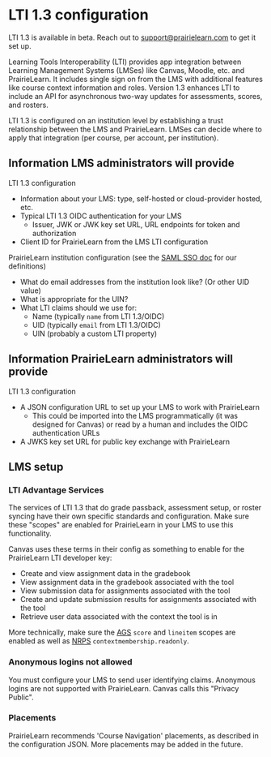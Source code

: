 # LTI 1.3 configuration

LTI 1.3 is available in beta. Reach out to support@prairielearn.com to get it set up.

Learning Tools Interoperability (LTI) provides app integration between Learning Management Systems (LMSes) like Canvas, Moodle, etc. and PrairieLearn. It includes single sign on from the LMS with additional features like course context information and roles. Version 1.3 enhances LTI to include an API for asynchronous two-way updates for assessments, scores, and rosters.

LTI 1.3 is configured on an institution level by establishing a trust relationship between the LMS and PrairieLearn. LMSes can decide where to apply that integration (per course, per account, per institution).

## Information LMS administrators will provide

LTI 1.3 configuration

- Information about your LMS: type, self-hosted or cloud-provider hosted, etc.
- Typical LTI 1.3 OIDC authentication for your LMS
  - Issuer, JWK or JWK key set URL, URL endpoints for token and authorization
- Client ID for PrairieLearn from the LMS LTI configuration

PrairieLearn institution configuration (see the [SAML SSO doc](saml.md) for our definitions)

- What do email addresses from the institution look like? (Or other UID value)
- What is appropriate for the UIN?
- What LTI claims should we use for:
  - Name (typically `name` from LTI 1.3/OIDC)
  - UID (typically `email` from LTI 1.3/OIDC)
  - UIN (probably a custom LTI property)

## Information PrairieLearn administrators will provide

LTI 1.3 configuration

- A JSON configuration URL to set up your LMS to work with PrairieLearn
  - This could be imported into the LMS programmatically (it was designed for Canvas) or read by a human and includes the OIDC authentication URLs
- A JWKS key set URL for public key exchange with PrairieLearn

## LMS setup

### LTI Advantage Services

The services of LTI 1.3 that do grade passback, assessment setup, or roster syncing have their own specific standards and configuration. Make sure these "scopes" are enabled for PrairieLearn in your LMS to use this functionality.

Canvas uses these terms in their config as something to enable for the PrairieLearn LTI developer key:

- Create and view assignment data in the gradebook
- View assignment data in the gradebook associated with the tool
- View submission data for assignments associated with the tool
- Create and update submission results for assignments associated with the tool
- Retrieve user data associated with the context the tool is in

More technically, make sure the [AGS](https://www.imsglobal.org/spec/lti-ags/v2p0) `score` and `lineitem` scopes are enabled as well as [NRPS](https://www.imsglobal.org/spec/lti-nrps/v2p0/) `contextmembership.readonly`.

### Anonymous logins not allowed

You must configure your LMS to send user identifying claims. Anonymous logins are not supported with PrairieLearn. Canvas calls this "Privacy Public".

### Placements

PrairieLearn recommends 'Course Navigation' placements, as described in the configuration JSON. More placements may be added in the future.
